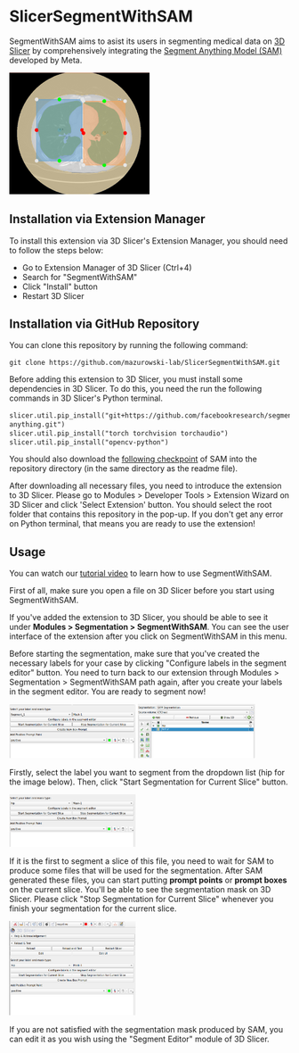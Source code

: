 # SlicerSegmentWithSAM

SegmentWithSAM aims to asist its users in segmenting medical data on <a href="https://github.com/Slicer/Slicer">3D Slicer</a> by comprehensively integrating the <a href="https://github.com/facebookresearch/segment-anything">Segment Anything Model (SAM)</a> developed by Meta.

<img src="SegmentWithSAM/Resources/Icons/SegmentWithSAM.png" width=50% height=50%>

## Installation via Extension Manager

To install this extension via 3D Slicer's Extension Manager, you should need to follow the steps below:

- Go to Extension Manager of 3D Slicer (Ctrl+4)
- Search for "SegmentWithSAM"
- Click "Install" button
- Restart 3D Slicer

## Installation via GitHub Repository

You can clone this repository by running the following command:

```
git clone https://github.com/mazurowski-lab/SlicerSegmentWithSAM.git
```

Before adding this extension to 3D Slicer, you must install some dependencies in 3D Slicer. To do this, you need the run the following commands in 3D Slicer's Python terminal.

```
slicer.util.pip_install("git+https://github.com/facebookresearch/segment-anything.git") 
slicer.util.pip_install("torch torchvision torchaudio") 
slicer.util.pip_install("opencv-python") 
```

You should also download the <a href="https://dl.fbaipublicfiles.com/segment_anything/sam_vit_h_4b8939.pth">following checkpoint</a> of SAM into the repository directory (in the same directory as the readme file).

After downloading all necessary files, you need to introduce the extension to 3D Slicer. Please go to Modules > Developer Tools > Extension Wizard on 3D Slicer and click 'Select Extension' button. You should select the root folder that contains this repository in the pop-up. If you don't get any error on Python terminal, that means you are ready to use the extension!

## Usage

You can watch our <a href="https://youtu.be/PAW2iIXMGvY">tutorial video</a> to learn how to use SegmentWithSAM.

First of all, make sure you open a file on 3D Slicer before you start using SegmentWithSAM.

If you've added the extension to 3D Slicer, you should be able to see it under **Modules > Segmentation > SegmentWithSAM**. You can see the user interface of the extension after you click on SegmentWithSAM in this menu.

Before starting the segmentation, make sure that you've created the necessary labels for your case by clicking "Configure labels in the segment editor" button. You need to turn back to our extension through Modules > Segmentation > SegmentWithSAM path again, after you create your labels in the segment editor. You are ready to segment now!

<img src="Screenshots/sws1.png" width=45%> <img src="Screenshots/sws2.png" width=42%>

Firstly, select the label you want to segment from the dropdown list (hip for the image below). Then, click "Start Segmentation for Current Slice" button. 

<img src="Screenshots/sws3.png" width=45% height=45%>

If it is the first to segment a slice of this file, you need to wait for SAM to produce some files that will be used for the segmentation. After SAM generated these files, you can start putting **prompt points** or **prompt boxes** on the current slice. You'll be able to see the segmentation mask on 3D Slicer. Please click "Stop Segmentation for Current Slice" whenever you finish your segmentation for the current slice. 

<img src="Screenshots/sws4.png" width=45% height=45%>

If you are not satisfied with the segmentation mask produced by SAM, you can edit it as you wish using the "Segment Editor" module of 3D Slicer.
